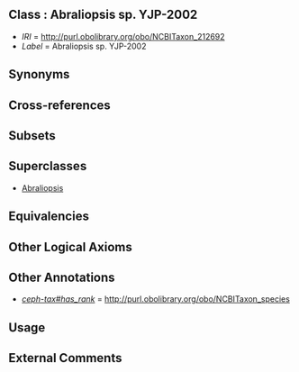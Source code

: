
## Class : Abraliopsis sp. YJP-2002

 * *IRI* = http://purl.obolibrary.org/obo/NCBITaxon_212692
 * *Label* = Abraliopsis sp. YJP-2002

## Synonyms


## Cross-references


## Subsets


## Superclasses

 * [Abraliopsis](../../NCBITaxon/47/NCBITaxon_34547.md)

## Equivalencies


## Other Logical Axioms


## Other Annotations

 * *[ceph-tax#has_rank](../../ceph-tax#has/nk/ceph-tax#has_rank.md)* = http://purl.obolibrary.org/obo/NCBITaxon_species

## Usage


## External Comments

